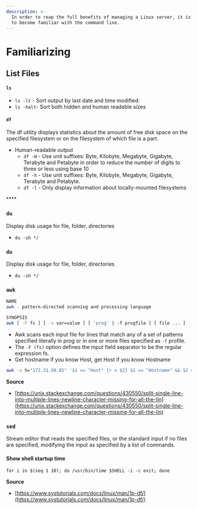 ```yaml
---
description: >-
  In order to reap the full benefits of managing a Linux server, it is important
  to become familiar with the command line.
---
```


# Familiarizing

## List Files

#### `ls`

* `ls -lt` - Sort output by last date and time modified:
* `ls -halt`- Sort both hidden and human readable sizes

#### `df`

The df utility displays statistics about the amount of free disk space on the specified filesystem or on the filesystem of which file is a part.

* Human-readable output
  * `df -H` - Use unit suffixes: Byte, Kilobyte, Megabyte, Gigabyte, Terabyte and Petabyte in order to reduce the number of digits to three or less using base 10
  * `df -h` - Use unit suffixes: Byte, Kilobyte, Megabyte, Gigabyte, Terabyte and Petabyte.
  * `df -l` - Only display information about locally-mounted filesystems

\*\*\*\*

### `du`

 Display disk usage for file, folder, directories

* `du -sh */`

### `du`

 Display disk usage for file, folder, directories

* `du -sh */`

### `awk`

```bash
NAME
awk - pattern-directed scanning and processing language

SYNOPSIS
awk [ -F fs ] [ -v var=value ] [ 'prog' | -f progfile ] [ file ... ]
```

* Awk scans each input file for lines that match any of a set of patterns specified literally in prog or in one or more files specified as `-f` profile.
* The `-F (fs)` option defines the input field separator to be the regular expression fs.
* Get hostname if you know Host, get Host if you know Hostname

```bash
awk -v h="172.31.98.85" '$1 == "Host" {r = $2} $1 == "Hostname" && $2 == h {print r; exit}' ~/.ssh/config
```

 **Source**

* [https://unix.stackexchange.com/questions/430550/split-single-line-into-multiple-lines-newline-character-missing-for-all-the-lin](https://unix.stackexchange.com/questions/430550/split-single-line-into-multiple-lines-newline-character-missing-for-all-the-lin)

### `sed`

 Stream editor that reads the specified files, or the standard input if no files are specified, modifying the input as specified by a list of commands.  


#### Show shell startup time

  
 `for i in $(seq 1 10); do /usr/bin/time $SHELL -i -c exit; done`  


**Source**

* [https://www.systutorials.com/docs/linux/man/1p-df/](https://www.systutorials.com/docs/linux/man/1p-df/)

